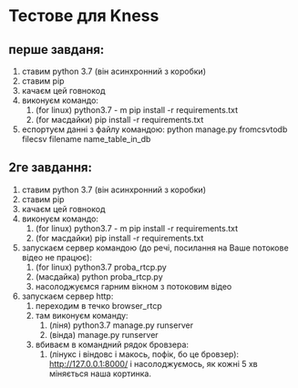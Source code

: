 # Тестове для Kness
## перше завданя:
1) ставим python 3.7 (він асинхронний з коробки)  
2) ставим pip
3) качаєм цей говнокод
4) виконуєм командо: 
    1) (for linux) python3.7 - m pip install -r requirements.txt
    2) (for масдайки) pip install -r requirements.txt
5) еспортуєм данні з файлу командою:
     python manage.py fromcsvtodb filecsv filename name_table_in_db


## 2ге завдання:
1) ставим python 3.7 (він асинхронний з коробки)  
2) ставим pip
3) качаєм цей говнокод
4) виконуєм командо: 
    1) (for linux) python3.7 - m pip install -r requirements.txt
    2) (for масдайки) pip install -r requirements.txt
5) запускаєм сервер командою (до речі, посилання на Ваше потокове відео не працює):
     1) (for linux) python3.7 proba_rtcp.py
     2) (масдайка) python proba_rtcp.py
     3) насолоджуємся гарним вікном з потоковим відео
 6) запускаєм сервер http: 
    1) переходим в течко browser_rtcp
    2) там виконуєм команду:
        1) (ліня) python3.7 manage.py runserver
        2) (вінда) manage.py runserver
    3) вбиваєм в командний рядок бровзера:
        1) (лінукс і віндовс і макось, пофік, бо це бровзер): http://127.0.0.1:8000/ і насолоджуємось, як кожні 5 хв міняється наша кортинка.